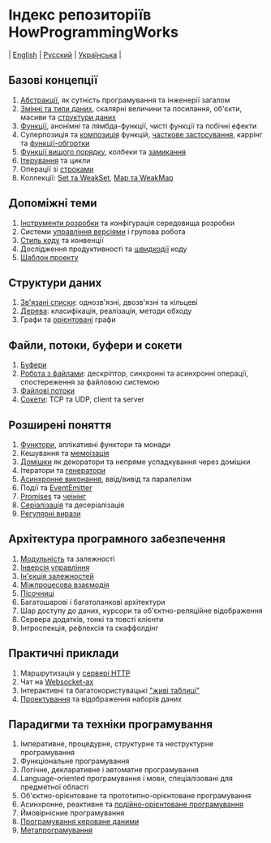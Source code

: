 # Індекс репозиторіїв HowProgrammingWorks
| [English](README.md) | [Русский](README.ru.md) | [Українська](README.ua.md) |

## Базові концепції

  1. [Абстракції](https://github.com/HowProgrammingWorks/Abstractions), як
  сутність програмування та інженерії загалом
  2. [Змінні та типи даних](https://github.com/HowProgrammingWorks/DataTypes),
  скалярні величини та посилання, об'єкти, масиви та
  [структури даних](https://github.com/HowProgrammingWorks/DataStructures)
  3. [Функції](https://github.com/HowProgrammingWorks/Function),
  анонімні та лямбда-функції, чисті функції та побічні ефекти
  4. Суперпозиція та
  [композиція](https://github.com/HowProgrammingWorks/Composition) функцій,
  [часткове застосування](https://github.com/HowProgrammingWorks/PartialApplication),
  каррінг та [функції-обгортки](https://github.com/HowProgrammingWorks/Wrapper)
  5. [Функції вищого порядку](https://github.com/HowProgrammingWorks/HigherOrderFunction),
  колбеки та [замикання](https://github.com/HowProgrammingWorks/Closure)
  6. [Ітерування](https://github.com/HowProgrammingWorks/Iteration) та цикли
  7. Операції зі [строками](https://github.com/HowProgrammingWorks/String)
  8. Коллекції: [Set та WeakSet](https://github.com/HowProgrammingWorks/Set),
  [Map та WeakMap](https://github.com/HowProgrammingWorks/KeyValue)

## Допоміжні теми

  1. [Інструменти розробки](https://github.com/HowProgrammingWorks/Tools)
  та конфігурація середовища розробки
  2. Системи [управління версіями](https://github.com/HowProgrammingWorks/VersionControl)
  і групова робота
  3. [Стиль коду](https://github.com/HowProgrammingWorks/CodeStyle) та конвенції
  4. Дослідження продуктивності та
  [швидкодії](https://github.com/HowProgrammingWorks/Benchmark) коду
  5. [Шаблон проекту](https://github.com/HowProgrammingWorks/Project)

## Структури даних

  1. [Зв'язані списки](https://github.com/HowProgrammingWorks/LinkedList):
  однозв'язні, двозв'язні та кільцеві
  2. [Дерева](https://github.com/HowProgrammingWorks/TreeNode): класифікація,
  реалізація, методи обходу
  3. Графи та [орієнтовані](https://github.com/HowProgrammingWorks/DirectedGraph)
  графи

## Файли, потоки, буфери и сокети

  1. [Буфери](https://github.com/HowProgrammingWorks/Buffers)
  2. [Робота з файлами](https://github.com/HowProgrammingWorks/Files):
  дескріптор, синхронні та асинхронні операції, спостереження за файловою системою
  3. [Файлові потоки](https://github.com/HowProgrammingWorks/Streams)
  4. [Сокети](https://github.com/HowProgrammingWorks/Socket): TCP та UDP, client та server

## Розширені поняття

  1. [Функтори](https://github.com/HowProgrammingWorks/Functor), аплікативні
  функтори та монади
  2. Кешування та [мемоізація](https://github.com/HowProgrammingWorks/Memoization)
  3. [Домішки](https://github.com/HowProgrammingWorks/Mixin) як декоратори та
  непряме успадкування через домішки
  4. Ітератори та [генератори](https://github.com/HowProgrammingWorks/Generator)
  5. [Асинхронне виконання](https://github.com/HowProgrammingWorks/AsynchronousProgramming),
  ввід/вивід та паралелізм
  6. Події та [EventEmitter](https://github.com/HowProgrammingWorks/EventEmitter)
  7. [Promises](https://github.com/HowProgrammingWorks/Promise) та
  [чеінінг](https://github.com/HowProgrammingWorks/Chaining)
  8. [Серіалізація](https://github.com/HowProgrammingWorks/Serialization) та
  десеріалізація
  9. [Регулярні вирази](https://github.com/HowProgrammingWorks/RegExp)

## Архітектура програмного забезпечення

  1. [Модульність](https://github.com/HowProgrammingWorks/Modularity) та
  залежності
  2. [Інверсія управління](https://github.com/HowProgrammingWorks/InversionOfControl)
  3. [Ін'єкція залежностей](https://github.com/HowProgrammingWorks/DependencyInjection)
  4. [Міжпроцесова взаємодія](https://github.com/HowProgrammingWorks/InterProcessCommunication)
  5. [Пісочниці](https://github.com/HowProgrammingWorks/Sandboxes)
  6. Багатошарові і багатоланкові архітектури
  7. Шар доступу до даних, курсори та об'єктно-реляційне відображення
  8. Сервера додатків, тонкі та товсті клієнти
  9. Інтроспекція, рефлексія та скаффолдінг

## Практичні приклади

  1. Маршрутизація у [сервері HTTP](https://github.com/HowProgrammingWorks/NodeServer)
  2. Чат на [Websocket-ах](https://github.com/HowProgrammingWorks/WebsocketChat)
  3. Інтерактивні та багатокористувацькі
  ["живі таблиці"](https://github.com/HowProgrammingWorks/LiveTable)
  4. [Проектування](https://github.com/HowProgrammingWorks/Projection)
  та відображення наборів даних

## Парадигми та техніки програмування

  1. Імперативне, процедурне, структурне та неструктурне програмування
  2. Функціональне програмування
  3. Логічне, декларативне і автоматне програмування
  4. Language-oriented програмування і мови, спеціалізовані для предметної
  області
  5. Об'єктно-орієнтоване та прототипно-орієнтоване програмування
  6. Асинхронне, реактивне та
  [подійно-орієнтоване програмування](https://github.com/HowProgrammingWorks/EventDrivenProgramming)
  7. Ймовірнісние програмування
  8. [Програмування кероване даними](https://github.com/HowProgrammingWorks/DataDrivenProgramming)
  9. [Метапрограмування](https://github.com/HowProgrammingWorks/Metaprogramming)
